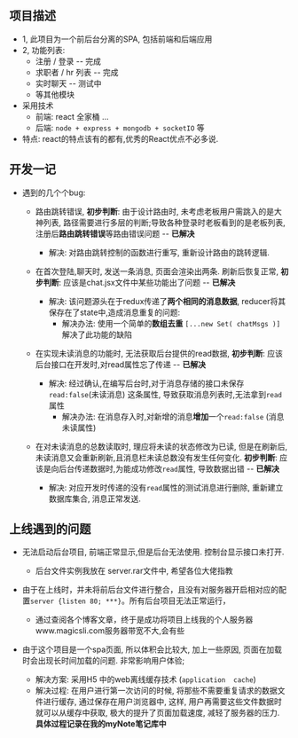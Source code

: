 ## 项目描述

+ 1,  此项目为一个前后台分离的SPA, 包括前端和后端应用
+ 2,  功能列表: 
  + 注册 / 登录  -- 完成
  + 求职者 / hr  列表  -- 完成
  + 实时聊天   -- 测试中
  + 等其他模块
+ 采用技术 
  + 前端: react 全家桶 ... 
  + 后端: `node + express + mongodb + socketIO` 等
+ 特点:  react的特点该有的都有,优秀的React优点不必多说. 


## 开发一记
+ 遇到的几个个bug:

    - 路由跳转错误, **初步判断**: 由于设计路由时, 未考虑老板用户需跳入的是大神列表, 路径需要进行多层的判断;导致各种登录时老板看到的是老板列表, 注册后**路由跳转错误**等路由错误问题   -- **已解决**
        - 解决: 对路由跳转控制的函数进行重写, 重新设计路由的跳转逻辑. 


    - 在首次登陆,聊天时, 发送一条消息, 页面会渲染出两条. 刷新后恢复正常, **初步判断**: 应该是chat.jsx文件中某些功能出了问题     -- **已解决**
        - 解决: 该问题源头在于redux传递了**两个相同的消息数据**, reducer将其保存在了state中,造成消息重复的问题:
            - 解决办法: 使用一个简单的**数组去重** `[...new Set( chatMsgs )]` 解决了此功能的缺陷


    - 在实现未读消息的功能时, 无法获取后台提供的read数据, **初步判断**: 应该后台接口在开发时,对read属性忘了传递     -- **已解决**
        - 解决: 经过确认,在编写后台时,对于消息存储的接口未保存`read:false`(未读消息) 这条属性, 导致获取消息列表时,无法拿到`read`属性
            - 解决办法: 在消息存入时,对新增的消息**增加**一个`read:false` (消息未读属性)

    - 在对未读消息的总数读取时, 理应将未读的状态修改为已读, 但是在刷新后,未读消息又会重新刷新,且消息栏未读总数没有发生任何变化. **初步判断**: 应该是向后台传递数据时,为能成功修改`read`属性, 导致数据出错     -- **已解决**
        - 解决: 对应开发时传递的没有`read`属性的测试消息进行删除, 重新建立数据库集合, 消息正常发送. 
    
    
## 上线遇到的问题
   + 无法启动后台项目, 前端正常显示,但是后台无法使用. 控制台显示接口未打开. 
      - 后台文件实例我放在 server.rar文件中, 希望各位大佬指教 
      
   + 由于在上线时，并未将前后台文件进行整合，且没有对服务器开启相对应的配置`server {listen 80; ***}`。所有后台项目无法正常运行，
      - 通过查阅各个博客文章，终于是成功将项目上线我的个人服务器www.magicsli.com服务器带宽不大,会有些
    
   + 由于这个项目是一个spa页面, 所以体积会比较大, 加上一些原因, 页面在加载时会出现长时间加载的问题. 非常影响用户体验;
      - 解决方案:  采用H5 中的web离线缓存技术 (`application  cache`)
      - 解决过程:  在用户进行第一次访问的时候, 将那些不需要重复请求的数据文件进行缓存, 通过保存在用户浏览器中, 这样, 用户再需要这些文件数据时就可以从缓存中获取, 极大的提升了页面加载速度, 减轻了服务器的压力.  **具体过程记录在我的myNote笔记库中**
